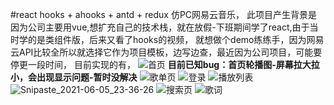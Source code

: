 
#react hooks + ahooks + antd + redux 仿PC网易云音乐，
此项目产生背景是因为公司主要用vue,想扩充自己的技术栈，就在放假-下班期间学了react,由于当时学的是类组件版，后来又看了hooks的视频，
就想做个demo练练手，因为网易云API比较全所以就选择它作为项目模板，边写边查，最近因为公司项目，可能要停更一段时间，
目前实现的有，
![首页](https://user-images.githubusercontent.com/68386417/120897577-7909b380-c659-11eb-8ea5-e7247e9e117c.png)
**目前已知bug：首页轮播图-屏幕拉大拉小，会出现显示问题-暂时没解决**
![歌单页](https://user-images.githubusercontent.com/68386417/120897593-8e7edd80-c659-11eb-99bc-006a0033d283.png)
![登录](https://user-images.githubusercontent.com/68386417/120897595-9048a100-c659-11eb-9e23-4c8e328e378c.png)
![播放列表](https://user-images.githubusercontent.com/68386417/120897597-9179ce00-c659-11eb-9a4d-68068a3c026d.png)
![Snipaste_2021-06-05_23-36-26](https://user-images.githubusercontent.com/68386417/120897599-92aafb00-c659-11eb-8acc-71c35e5d10f3.png)
![搜索页](https://user-images.githubusercontent.com/68386417/120897602-93439180-c659-11eb-976a-ac9c01694aa2.png)
![歌词](https://user-images.githubusercontent.com/68386417/120897607-99397280-c659-11eb-882a-1b520217470a.png)


